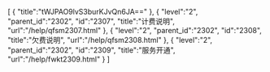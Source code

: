 [
	{
		"title":"tWJPAO9lvS3burKJvQn6JA=="
	},
	{
		"level":"2",
		"parent_id":"2302",
		"id":"2307",
		"title":"计费说明",
		"url":"/help/qfsm2307.html"
	},
	{
		"level":"2",
		"parent_id":"2302",
		"id":"2308",
		"title":"欠费说明",
		"url":"/help/qfsm2308.html"
	},
	{
		"level":"2",
		"parent_id":"2302",
		"id":"2309",
		"title":"服务开通",
		"url":"/help/fwkt2309.html"
	}
]